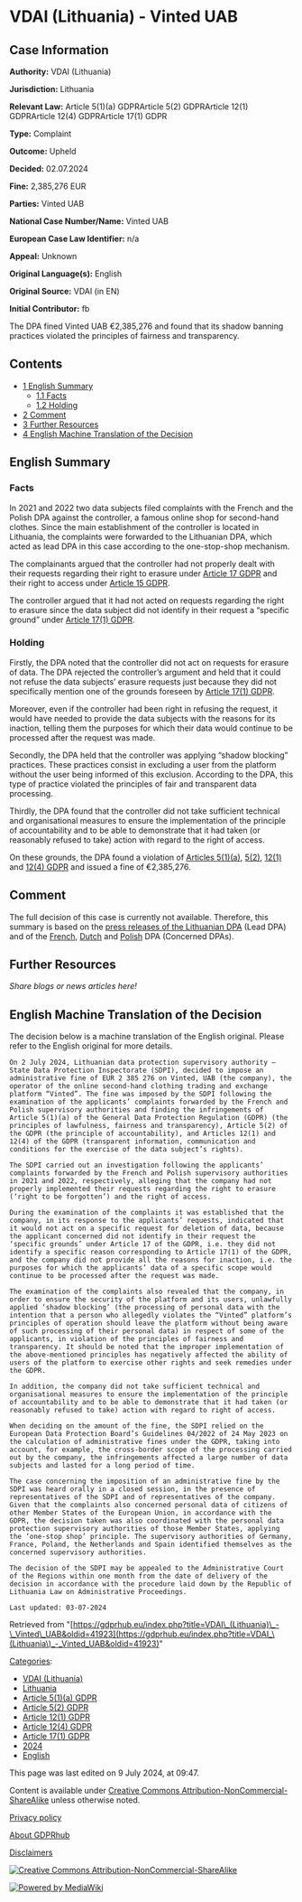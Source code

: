 # VDAI (Lithuania) - Vinted UAB

## Case Information

**Authority:** VDAI (Lithuania)

**Jurisdiction:** Lithuania

**Relevant Law:** Article 5(1)(a) GDPRArticle 5(2) GDPRArticle 12(1) GDPRArticle 12(4) GDPRArticle 17(1) GDPR

**Type:** Complaint

**Outcome:** Upheld

**Decided:** 02.07.2024

**Fine:** 2,385,276 EUR

**Parties:** Vinted UAB

**National Case Number/Name:** Vinted UAB

**European Case Law Identifier:** n/a

**Appeal:** Unknown

**Original Language(s):** English

**Original Source:** VDAI (in EN)

**Initial Contributor:** fb

The DPA fined Vinted UAB €2,385,276 and found that its shadow banning practices violated the principles of fairness and transparency.

## Contents

*   [1 English Summary](#English_Summary)
    *   [1.1 Facts](#Facts)
    *   [1.2 Holding](#Holding)
*   [2 Comment](#Comment)
*   [3 Further Resources](#Further_Resources)
*   [4 English Machine Translation of the Decision](#English_Machine_Translation_of_the_Decision)

## English Summary

### Facts

In 2021 and 2022 two data subjects filed complaints with the French and the Polish DPA against the controller, a famous online shop for second-hand clothes. Since the main establishment of the controller is located in Lithuania, the complaints were forwarded to the Lithuanian DPA, which acted as lead DPA in this case according to the one-stop-shop mechanism.

The complainants argued that the controller had not properly dealt with their requests regarding their right to erasure under [Article 17 GDPR](/index.php?title=Article_17_GDPR "Article 17 GDPR") and their right to access under [Article 15 GDPR](/index.php?title=Article_15_GDPR "Article 15 GDPR").

The controller argued that it had not acted on requests regarding the right to erasure since the data subject did not identify in their request a “specific ground” under [Article 17(1) GDPR](/index.php?title=Article_17_GDPR#1 "Article 17 GDPR").

### Holding

Firstly, the DPA noted that the controller did not act on requests for erasure of data. The DPA rejected the controller’s argument and held that it could not refuse the data subjects’ erasure requests just because they did not specifically mention one of the grounds foreseen by [Article 17(1) GDPR](/index.php?title=Article_17_GDPR#1 "Article 17 GDPR").

Moreover, even if the controller had been right in refusing the request, it would have needed to provide the data subjects with the reasons for its inaction, telling them the purposes for which their data would continue to be processed after the request was made.

Secondly, the DPA held that the controller was applying “shadow blocking” practices. These practices consist in excluding a user from the platform without the user being informed of this exclusion. According to the DPA, this type of practice violated the principles of fair and transparent data processing.

Thirdly, the DPA found that the controller did not take sufficient technical and organisational measures to ensure the implementation of the principle of accountability and to be able to demonstrate that it had taken (or reasonably refused to take) action with regard to the right of access.

On these grounds, the DPA found a violation of [Articles 5(1)(a)](/index.php?title=Article_5_GDPR#1a "Article 5 GDPR"), [5(2)](/index.php?title=Article_5_GDPR#2 "Article 5 GDPR"), [12(1)](/index.php?title=Article_12_GDPR#1 "Article 12 GDPR") and [12(4) GDPR](/index.php?title=Article_12_GDPR#4 "Article 12 GDPR") and issued a fine of €2,385,276.

## Comment

The full decision of this case is currently not available. Therefore, this summary is based on the [press releases of the Lithuanian DPA](https://vdai.lrv.lt/en/news/a-company-operating-an-online-second-hand-clothing-trading-and-exchange-platform-is-fined-under-the-general-data-protection-regulation/) (Lead DPA) and of the [French](https://cnil.fr/fr/marche-en-ligne-sanction-de-23-millions-deuros-lencontre-de-vinted), [Dutch](https://www.autoriteitpersoonsgegevens.nl/actueel/litouwse-toezichthouder-legt-boete-van-ruim-2-miljoen-euro-op-aan-vinted) and [Polish](https://uodo.gov.pl/pl/138/3216) DPA (Concerned DPAs).

## Further Resources

_Share blogs or news articles here!_

## English Machine Translation of the Decision

The decision below is a machine translation of the English original. Please refer to the English original for more details.

```
On 2 July 2024, Lithuanian data protection supervisory authority – State Data Protection Inspectorate (SDPI), decided to impose an administrative fine of EUR 2 385 276 on Vinted, UAB (the company), the operator of the online second-hand clothing trading and exchange platform “Vinted”. The fine was imposed by the SDPI following the examination of the applicants’ complaints forwarded by the French and Polish supervisory authorities and finding the infringements of Article 5(1)(a) of the General Data Protection Regulation (GDPR) (the principles of lawfulness, fairness and transparency), Article 5(2) of the GDPR (the principle of accountability), and Articles 12(1) and 12(4) of the GDPR (transparent information, communication and conditions for the exercise of the data subject’s rights).

The SDPI carried out an investigation following the applicants’ complaints forwarded by the French and Polish supervisory authorities in 2021 and 2022, respectively, alleging that the company had not properly implemented their requests regarding the right to erasure (‘right to be forgotten’) and the right of access.

During the examination of the complaints it was established that the company, in its response to the applicants’ requests, indicated that it would not act on a specific request for deletion of data, because the applicant concerned did not identify in their request the ‘specific grounds’ under Article 17 of the GDPR, i.e. they did not identify a specific reason corresponding to Article 17(1) of the GDPR, and the company did not provide all the reasons for inaction, i.e. the purposes for which the applicants’ data of a specific scope would continue to be processed after the request was made.

The examination of the complaints also revealed that the company, in order to ensure the security of the platform and its users, unlawfully applied ‘shadow blocking’ (the processing of personal data with the intention that a person who allegedly violates the “Vinted” platform’s principles of operation should leave the platform without being aware of such processing of their personal data) in respect of some of the applicants, in violation of the principles of fairness and transparency. It should be noted that the improper implementation of the above-mentioned principles has negatively affected the ability of users of the platform to exercise other rights and seek remedies under the GDPR.

In addition, the company did not take sufficient technical and organisational measures to ensure the implementation of the principle of accountability and to be able to demonstrate that it had taken (or reasonably refused to take) action with regard to right of access.

When deciding on the amount of the fine, the SDPI relied on the European Data Protection Board’s Guidelines 04/2022 of 24 May 2023 on the calculation of administrative fines under the GDPR, taking into account, for example, the cross-border scope of the processing carried out by the company, the infringements affected a large number of data subjects and lasted for a long period of time.

The case concerning the imposition of an administrative fine by the SDPI was heard orally in a closed session, in the presence of representatives of the SDPI and of representatives of the company. Given that the complaints also concerned personal data of citizens of other Member States of the European Union, in accordance with the GDPR, the decision taken was also coordinated with the personal data protection supervisory authorities of those Member States, applying the ‘one-stop shop’ principle. The supervisory authorities of Germany, France, Poland, the Netherlands and Spain identified themselves as the concerned supervisory authorities.

The decision of the SDPI may be appealed to the Administrative Court of the Regions within one month from the date of delivery of the decision in accordance with the procedure laid down by the Republic of Lithuania Law on Administrative Proceedings.

Last updated: 03-07-2024

```

Retrieved from "[https://gdprhub.eu/index.php?title=VDAI\_(Lithuania)\_-\_Vinted\_UAB&oldid=41923](https://gdprhub.eu/index.php?title=VDAI_\(Lithuania\)_-_Vinted_UAB&oldid=41923)"

[Categories](/index.php?title=Special:Categories "Special:Categories"):

*   [VDAI (Lithuania)](/index.php?title=Category:VDAI_\(Lithuania\) "Category:VDAI (Lithuania)")
*   [Lithuania](/index.php?title=Category:Lithuania "Category:Lithuania")
*   [Article 5(1)(a) GDPR](/index.php?title=Category:Article_5\(1\)\(a\)_GDPR "Category:Article 5(1)(a) GDPR")
*   [Article 5(2) GDPR](/index.php?title=Category:Article_5\(2\)_GDPR "Category:Article 5(2) GDPR")
*   [Article 12(1) GDPR](/index.php?title=Category:Article_12\(1\)_GDPR "Category:Article 12(1) GDPR")
*   [Article 12(4) GDPR](/index.php?title=Category:Article_12\(4\)_GDPR "Category:Article 12(4) GDPR")
*   [Article 17(1) GDPR](/index.php?title=Category:Article_17\(1\)_GDPR "Category:Article 17(1) GDPR")
*   [2024](/index.php?title=Category:2024 "Category:2024")
*   [English](/index.php?title=Category:English "Category:English")

This page was last edited on 9 July 2024, at 09:47.

Content is available under [Creative Commons Attribution-NonCommercial-ShareAlike](https://creativecommons.org/licenses/by-nc-sa/4.0/) unless otherwise noted.

[Privacy policy](/index.php?title=GDPRhub:Privacy_policy)

[About GDPRhub](/index.php?title=GDPRhub:About)

[Disclaimers](/index.php?title=GDPRhub:General_disclaimer)

[![Creative Commons Attribution-NonCommercial-ShareAlike](/resources/assets/licenses/cc-by-nc-sa.png)](https://creativecommons.org/licenses/by-nc-sa/4.0/)

[![Powered by MediaWiki](/resources/assets/poweredby_mediawiki_88x31.png)](https://www.mediawiki.org/)